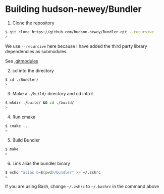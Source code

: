 # Building hudson-newey/Bundler

1. Clone the repository

```sh
$ git clone https://github.com/hudson-newey/Bundler.git --recursive
>
```

We use `--recursive` here because I have added the third party library dependencies as submodules

See [.gitmodules](.gitmodules)

2. cd into the directory

```sh
$ cd ./Bundler/
>
```

3. Make a `./build/` directory and cd into it

```sh
$ mkdir ./build/ && cd ./build/
>
```

4. Run cmake

```sh
$ cmake ..
>
```

5. Build Bundler

```sh
$ make
>
```

6. Link alias the bundler binary

```sh
$ echo "alias b=$(pwd)/bundler" >> ~/.zshrc
>
```

If you are using Bash, change `~/.zshrc` to `~/.bashrc` in the command above
